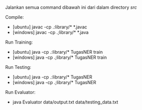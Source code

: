Jalankan semua command dibawah ini dari dalam directory *src*

Compile:
- [ubuntu]	javac -cp .:library/* *.javac
- [windows]	javac -cp .;library/* *.java

Run Training:
- [ubuntu]	java -cp .:library/* TugasNER train
- [windows]	java -cp .;library/* TugasNER train

Run Testing:
- [ubuntu]	java -cp .:library/* TugasNER
- [windows]	java -cp .;library/* TugasNER

Run Evaluator:
- java Evaluator data/output.txt data/testing_data.txt
